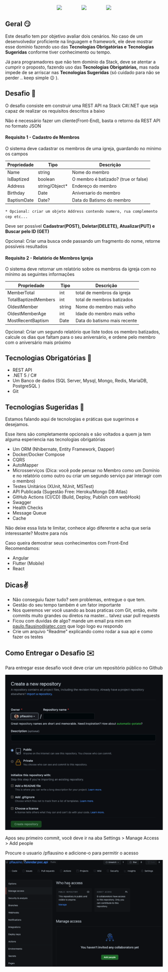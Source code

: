 
<p align="center">
  <img src="https://i.pinimg.com/originals/e4/c0/5e/e4c05eb49ef0da3191856f56c897bd1a.png" 
width="230"  /> &nbsp;&nbsp;&nbsp;&nbsp;&nbsp;&nbsp;&nbsp;&nbsp;&nbsp;&nbsp;&nbsp;&nbsp;&nbsp;&nbsp;
<img src="https://7me.app/assets/images/logo.png" width="160"  /> 
&nbsp;&nbsp;&nbsp;&nbsp;&nbsp;&nbsp;&nbsp;&nbsp;&nbsp;&nbsp;&nbsp;&nbsp;&nbsp;&nbsp;
<img src="https://iatec.carrd.co/assets/images/image01.jpg?v=0e99f41c" width="130"  /> 


## Geral 😏



Este desafio tem por objetivo avaliar dois cenários. No caso de um desenvolvedor proficiente na linguagem e framework, ele deve mostrar esse domínio fazendo uso das **Tecnologias Obrigatórias e** **Tecnologias Sugeridas** conforme tiver conhecimento ou tempo.

Já para programadores que não tem domínio da Stack, deve se atentar a cumprir o proposto, fazendo uso das **Tecnologias Obrigatórias,** mas nada impede de se arriscar nas **Tecnologias Sugeridas** (só cuidado para não se perder .. keep simple 😉 ).

## Desafio 👻

O desafio consiste em construir uma REST API na Stack C#/.NET que seja capaz de realizar os  requisitos descritos a baixo

Não é necessário fazer um cliente(Front-End), basta o retorno da REST API no formato JSON

####  **Requisito 1 - Cadastro de Membros**

O sistema deve cadastrar os membros de uma igreja, guardando no mínimo os campos 

| Propriedade | Tipo | Descrição |
|-------------|------|-----------|
|Name         |string| Nome do membro |
| IsBaptized|boolean | O membro é batizado? (true or false)|
| Address| string/Object* | Endereço do membro|
| Birthday | Date | Aniversario do membro |
| BaptismDate| Date? | Data do Batismo do membro |

`* Opcional: criar um objeto Address contendo numero, rua complemento cep etc...`


Deve ser possível **Cadastrar(POST), Deletar(DELETE), Atualizar(PUT) e Buscar pelo ID (GET)**

Opcional: Criar uma busca onde passando um fragmento do nome, retorne possíveis resultados 

#### **Requisito 2 - Relatório de Membros Igreja**

O sistema deve retornar um relatório sobre os membros da igreja com no mínimo as seguintes informações 

|Propriedade| Tipo|Descrição|
|-------|-------|-------|
| MemberTotal|int|total de membros da igreja|
| TotalBaptizedMembers  | int | total de membros batizados |
| OldestMember | string | Nome do membro mais velho |
| OldestMemberAge | int | Idade do membro mais velho |
| MostRecentBaptism |Date  | Data do batismo mais recente  |


Opcional: Criar um segundo relatório que liste todos os membro batizados, calcule os dias que faltam para o seu aniversário, e ordene pelo membro com o aniversário mais próximo

## Tecnologias Obrigatórias 📜

- REST API
- .NET 5 / C#
- Um Banco de dados (SQL Server, Mysql, Mongo, Redis, MariaDB, PostgreSQL )
- Git

## Tecnologias Sugeridas 📎

Estamos falando aqui de tecnologias e práticas que sugerimos e desejamos. 

Esse itens são completamente opcionais e são voltados a quem ja tem alguma esperiencia nas tecnologias obrigatórias

- Um ORM (Nhibernate, Entity Framework, Dapper)
- Docker/Docker Compose
- CQRS
- AutoMapper
- Microsserviços (Dica: você pode pensar no Membro como um Domínio e no relatório como outro ou criar um segundo serviço par interagir com o membro)
- Testes Unitários (XUnit, NUnit, MSTest)
- API Publicada (Sugestão Free: Heroku/Mongo DB Atlas)
- GitHub Actions (CI/CD) (Build, Deploy, Publish com webHook)
- Swagger
- Health Checks
- Message Queue
- Cache

Não deixe essa lista te limitar, conhece algo diferente e acha que seria interessante? Mostre para nós

Caso queira demostrar seus conhecimentos com Front-End Recomendamos:

- Angular
- Flutter (Mobile)
- React

## Dicas✌️

- Não conseguiu fazer tudo? sem problemas, entregue o que tem.
- Gestão do seu tempo também é um fator importante
- Nos queremos ver você usando as boas praticas com Git, então, evite commits muito grandes ou diretos na master... talvez usar pull requests 
- Ficou com duvidas de algo? mande um email pra mim em paulo.flausino@iatec.com que logo logo eu respondo
- Crie um arquivo "Readme" explicando como rodar a sua api e como fazer os testes

## Como Entregar o Desafio ✉️ 

Para entregar esse desafio você deve criar um repositório público no Github 

![Screen Shot 2021-11-23 at 21.05.45.png](./Assets/GitHubCreateRepo.png)

Apos seu primeiro commit, você deve ir na aba Settings > Manage Access > Add people

Procure o usuario /pflausino e adicione-o para permitir o acesso

![Untitled](./Assets/GitHubAllowAccess.png)